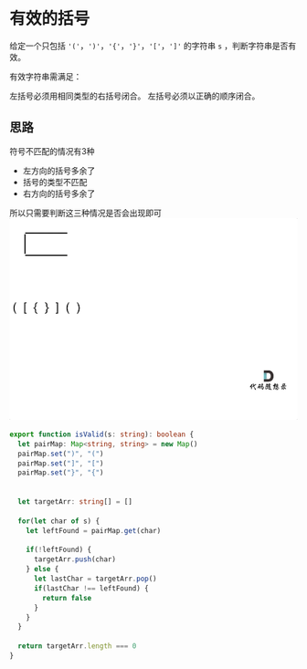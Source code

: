 # 有效的括号

给定一个只包括 `'('`，`')'`，`'{'`，`'}'`，`'['`，`']'` 的字符串 `s` ，判断字符串是否有效。

有效字符串需满足：

左括号必须用相同类型的右括号闭合。
左括号必须以正确的顺序闭合。

## 思路

符号不匹配的情况有3种
* 左方向的括号多余了
* 括号的类型不匹配
* 右方向的括号多余了

所以只需要判断这三种情况是否会出现即可
![parenthesis](../../static/img/stack-queue/parenthesis.gif)


```typescript 
export function isValid(s: string): boolean {
  let pairMap: Map<string, string> = new Map() 
  pairMap.set(")", "(")
  pairMap.set("]", "[")
  pairMap.set("}", "{")


  let targetArr: string[] = []

  for(let char of s) {
    let leftFound = pairMap.get(char)

    if(!leftFound) {
      targetArr.push(char)
    } else {
      let lastChar = targetArr.pop()
      if(lastChar !== leftFound) {
        return false 
      }
    }
  }

  return targetArr.length === 0 
}
```

